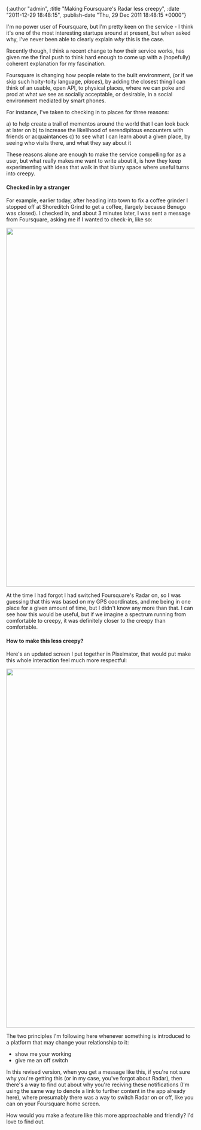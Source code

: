 

{:author "admin", :title "Making Foursquare's Radar less creepy", :date "2011-12-29 18:48:15", :publish-date "Thu, 29 Dec 2011 18:48:15 +0000"}



<!-- content below -->

I'm no power user of Foursquare, but I'm pretty keen on the service - I think it's one of the most interesting startups around at present, but when asked why, I've never been able to clearly explain _why_ this is the case.

Recently though, I think a recent change to how their service works, has given me the final push to think hard enough to come up with a (hopefully) coherent explanation for my fascination.

Foursquare is changing how people relate to the built environment, (or if we skip such hoity-toity language, _places_), by adding the closest thing I can think of an usable, open API, to physical places, where we can poke and prod at what we see as socially acceptable, or desirable, in a social environment mediated by smart phones.

For instance, I've taken to checking in to places for three reasons:

a) to help create a trail of mementos around the world that I can look back at later on
b) to increase the likelihood of serendipitous encounters with friends or acquaintances
c) to see what I can learn about a given place, by seeing who visits there, and what they say about it

These reasons alone are enough to make the service compelling for as a user, but what really makes me want to write about it, is how they keep experimenting with ideas that walk in that blurry space where useful turns into creepy.

#### Checked in by a stranger

For example, earlier today, after heading into town to fix a coffee grinder I stopped off at Shoreditch Grind to get a coffee, (largely because Benugo was closed). I checked in, and about 3 minutes later, I was sent a message from Foursquare, asking me if I wanted to check-in, like so:

<a href="http://chrisadams.me.uk/wordpress/wp-content/uploads/2011/12/IMG_0377.png"><img src="http://chrisadams.me.uk/wordpress/wp-content/uploads/2011/12/IMG_0377.png" alt="" title="IMG_0377" width="640" height="960" class="alignnone size-full wp-image-570" /></a>

At the time I had forgot I had switched Foursquare's Radar on, so I was guessing that this was based on my GPS coordinates, and me being in one place for a given amount of time, but I didn't know any more than that. I can see how this would be useful, but if we imagine a spectrum running from comfortable to creepy, it was definitely closer to the creepy than comfortable.

#### How to make this less creepy?

Here's an updated screen I put together in Pixelmator, that would put make this whole interaction feel much more respectful:

<a href="http://chrisadams.me.uk/wordpress/wp-content/uploads/2011/12/IMG_0378.png"><img src="http://chrisadams.me.uk/wordpress/wp-content/uploads/2011/12/IMG_0378.png" alt="" title="IMG_0378" width="640" height="960" class="alignnone size-full wp-image-571" /></a>

The two principles I'm following here whenever something is introduced to a platform that may change your relationship to it:

- show me your working
- give me an off switch

In this revised version, when you get a message like this, if you're not sure why you're getting this (or in my case, you've forgot about Radar), then there's a way to find out about why you're reciving these notifications (I'm using the same way to denote a link to further content in the app already here), where presumably there was a way to switch Radar on or off, like you can on your Foursquare home screen.

How would you make a feature like this more approachable and friendly? I'd love to find out.


